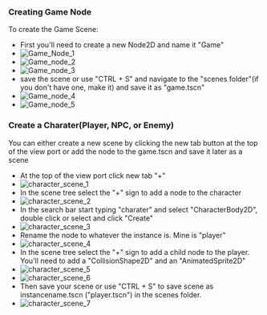 ### Creating Game Node
To create the Game Scene:

- First you'll need to create a new Node2D and name it "Game"
- ![Game_Node_1](https://github.com/user-attachments/assets/0d6e342d-851d-4eb4-b0ab-26a57943a594)
- ![Game_node_2](https://github.com/user-attachments/assets/f50c5f41-b98d-4224-8065-86b521b5e42d)
- ![Game_node_3](https://github.com/user-attachments/assets/9d6535a1-f811-41f2-9616-0f2acab8d89f)
- save the scene or use "CTRL + S" and navigate to the "scenes folder"(if you don't have one, make it) and save it as "game.tscn"
- ![Game_node_4](https://github.com/user-attachments/assets/c06e2e8b-6e7e-4242-a24d-b6fea78efdc0)
- ![Game_node_5](https://github.com/user-attachments/assets/0171c67e-7032-483c-8980-885c366eccde)

### Create a Charater(Player, NPC, or Enemy)
You can either create a new scene by clicking the new tab button at the top of the view port or add the node to the game.tscn and save it later as a scene
- At the top of the view port click new tab "+"
- ![character_scene_1](https://github.com/user-attachments/assets/21f33658-f24b-49b4-a636-b91b6d08a48f)
- In the scene tree select the "+" sign to add a node to the character
- ![character_scene_2](https://github.com/user-attachments/assets/1d9640ae-5017-479a-a8d8-e13e6079633d)
- In the search bar start typing "charater" and select "CharacterBody2D", double click or select and click "Create"
- ![character_scene_3](https://github.com/user-attachments/assets/19e65a49-aa42-45a8-9f40-e78d7792d1b0)
- Rename the node to whatever the instance is. Mine is "player"
- ![character_scene_4](https://github.com/user-attachments/assets/92983c27-bc08-40ff-a9cc-33662ff2f337)
- In the scene tree select the "+" sign to add a child node to the player. You'll need to add a "CollisionShape2D" and an "AnimatedSprite2D"
- ![character_scene_5](https://github.com/user-attachments/assets/e2b46b08-d626-4804-84e1-a51a47f20f4c)
- ![character_scene_6](https://github.com/user-attachments/assets/29846a61-a755-42ef-892a-2aee4d370bd5)
- Then save your scene or use "CTRL + S" to save scene as instancename.tscn ("player.tscn") in the scenes folder.
- ![character_scene_7](https://github.com/user-attachments/assets/3ee4dbca-5aa9-4a9d-b185-89c58107aa66)
